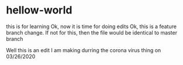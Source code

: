 # hellow-world
this is for learning
Ok, now it is time for doing edits
Ok, this is a feature branch change. If not for this, then the file would be identical to master branch

Well this is an edit I am making durring the corona virus thing on 03/26/2020
